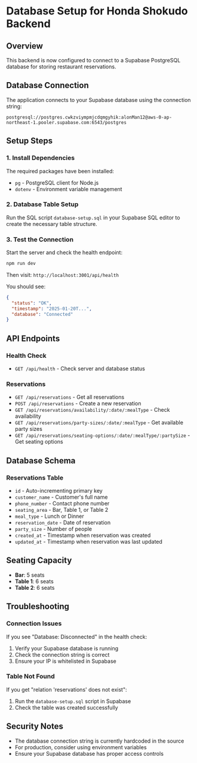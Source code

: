 # Database Setup for Honda Shokudo Backend

## Overview
This backend is now configured to connect to a Supabase PostgreSQL database for storing restaurant reservations.

## Database Connection
The application connects to your Supabase database using the connection string:
```
postgresql://postgres.cwkzviympmjcdqmgyhik:alonMan12@aws-0-ap-northeast-1.pooler.supabase.com:6543/postgres
```

## Setup Steps

### 1. Install Dependencies
The required packages have been installed:
- `pg` - PostgreSQL client for Node.js
- `dotenv` - Environment variable management

### 2. Database Table Setup
Run the SQL script `database-setup.sql` in your Supabase SQL editor to create the necessary table structure.

### 3. Test the Connection
Start the server and check the health endpoint:
```bash
npm run dev
```

Then visit: `http://localhost:3001/api/health`

You should see:
```json
{
  "status": "OK",
  "timestamp": "2025-01-20T...",
  "database": "Connected"
}
```

## API Endpoints

### Health Check
- `GET /api/health` - Check server and database status

### Reservations
- `GET /api/reservations` - Get all reservations
- `POST /api/reservations` - Create a new reservation
- `GET /api/reservations/availability/:date/:mealType` - Check availability
- `GET /api/reservations/party-sizes/:date/:mealType` - Get available party sizes
- `GET /api/reservations/seating-options/:date/:mealType/:partySize` - Get seating options

## Database Schema

### Reservations Table
- `id` - Auto-incrementing primary key
- `customer_name` - Customer's full name
- `phone_number` - Contact phone number
- `seating_area` - Bar, Table 1, or Table 2
- `meal_type` - Lunch or Dinner
- `reservation_date` - Date of reservation
- `party_size` - Number of people
- `created_at` - Timestamp when reservation was created
- `updated_at` - Timestamp when reservation was last updated

## Seating Capacity
- **Bar**: 5 seats
- **Table 1**: 6 seats  
- **Table 2**: 6 seats

## Troubleshooting

### Connection Issues
If you see "Database: Disconnected" in the health check:
1. Verify your Supabase database is running
2. Check the connection string is correct
3. Ensure your IP is whitelisted in Supabase

### Table Not Found
If you get "relation 'reservations' does not exist":
1. Run the `database-setup.sql` script in Supabase
2. Check the table was created successfully

## Security Notes
- The database connection string is currently hardcoded in the source
- For production, consider using environment variables
- Ensure your Supabase database has proper access controls
